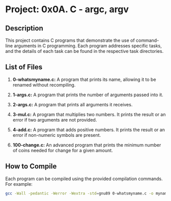 # Project: 0x0A. C - argc, argv

## Description
This project contains C programs that demonstrate the use of command-line arguments in C programming. Each program addresses specific tasks, and the details of each task can be found in the respective task directories.

## List of Files
1. **0-whatsmyname.c:** A program that prints its name, allowing it to be renamed without recompiling.

2. **1-args.c:** A program that prints the number of arguments passed into it.

3. **2-args.c:** A program that prints all arguments it receives.

4. **3-mul.c:** A program that multiplies two numbers. It prints the result or an error if two arguments are not provided.

5. **4-add.c:** A program that adds positive numbers. It prints the result or an error if non-numeric symbols are present.

6. **100-change.c:** An advanced program that prints the minimum number of coins needed for change for a given amount.

## How to Compile
Each program can be compiled using the provided compilation commands. For example:
```bash
gcc -Wall -pedantic -Werror -Wextra -std=gnu89 0-whatsmyname.c -o mynameis

